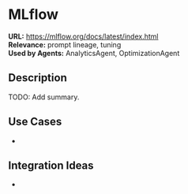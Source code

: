 # MLflow

**URL:** https://mlflow.org/docs/latest/index.html  
**Relevance:** prompt lineage, tuning  
**Used by Agents:** AnalyticsAgent, OptimizationAgent

## Description
TODO: Add summary.

## Use Cases
- 

## Integration Ideas
- 
